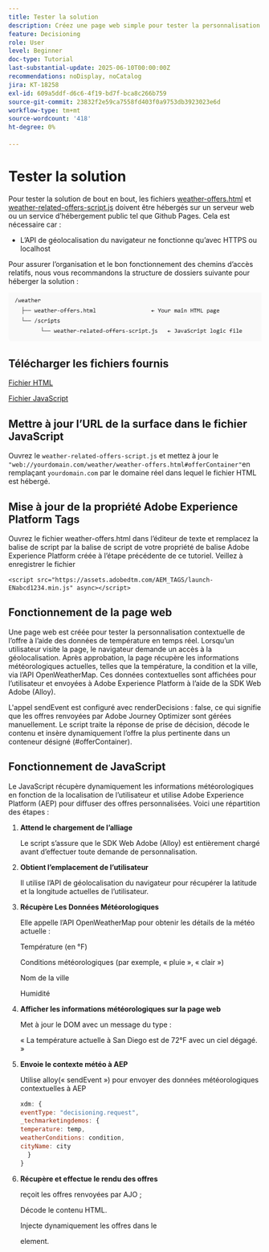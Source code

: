 ```yaml
---
title: Tester la solution
description: Créez une page web simple pour tester la personnalisation contextuelle de l’offre à l’aide des données de température en temps réel.
feature: Decisioning
role: User
level: Beginner
doc-type: Tutorial
last-substantial-update: 2025-06-10T00:00:00Z
recommendations: noDisplay, noCatalog
jira: KT-18258
exl-id: 609a5ddf-d6c6-4f19-bd7f-bca8c266b759
source-git-commit: 23832f2e59ca7558fd403f0a9753db3923023e6d
workflow-type: tm+mt
source-wordcount: '418'
ht-degree: 0%

---
```


# Tester la solution

Pour tester la solution de bout en bout, les fichiers [weather-offers.html](assets/weather-offers.html) et [weather-related-offers-script.js](assets/weather-related-offers-script.js) doivent être hébergés sur un serveur web ou un service d’hébergement public tel que Github Pages. Cela est nécessaire car :
- L’API de géolocalisation du navigateur ne fonctionne qu’avec HTTPS ou localhost

Pour assurer l’organisation et le bon fonctionnement des chemins d’accès relatifs, nous vous recommandons la structure de dossiers suivante pour héberger la solution :

![structure-dossier](assets/folder-structure.png)

## Télécharger les fichiers fournis

[Fichier HTML](assets/weather-offers.html)

[Fichier JavaScript](assets/weather-related-offers-script.js)


## Mettre à jour l’URL de la surface dans le fichier JavaScript

Ouvrez le `weather-related-offers-script.js` et mettez à jour le ` "web://yourdomain.com/weather/weather-offers.html#offerContainer"`en remplaçant `yourdomain.com` par le domaine réel dans lequel le fichier HTML est hébergé.

## Mise à jour de la propriété Adobe Experience Platform Tags

Ouvrez le fichier weather-offers.html dans l’éditeur de texte et remplacez la balise de script par la balise de script de votre propriété de balise Adobe Experience Platform créée à l’étape précédente de ce tutoriel. Veillez à enregistrer le fichier

```
<script src="https://assets.adobedtm.com/AEM_TAGS/launch-ENabcd1234.min.js" async></script>
```



## Fonctionnement de la page web

Une page web est créée pour tester la personnalisation contextuelle de l’offre à l’aide des données de température en temps réel. Lorsqu’un utilisateur visite la page, le navigateur demande un accès à la géolocalisation. Après approbation, la page récupère les informations météorologiques actuelles, telles que la température, la condition et la ville, via l’API OpenWeatherMap. Ces données contextuelles sont affichées pour l’utilisateur et envoyées à Adobe Experience Platform à l’aide de la SDK Web Adobe (Alloy).

L&#39;appel sendEvent est configuré avec renderDecisions : false, ce qui signifie que les offres renvoyées par Adobe Journey Optimizer sont gérées manuellement. Le script traite la réponse de prise de décision, décode le contenu et insère dynamiquement l’offre la plus pertinente dans un conteneur désigné (#offerContainer).

## Fonctionnement de JavaScript

Le JavaScript récupère dynamiquement les informations météorologiques en fonction de la localisation de l’utilisateur et utilise Adobe Experience Platform (AEP) pour diffuser des offres personnalisées. Voici une répartition des étapes :

1. **Attend le chargement de l’alliage**

   Le script s’assure que le SDK Web Adobe (Alloy) est entièrement chargé avant d’effectuer toute demande de personnalisation.

2. **Obtient l’emplacement de l’utilisateur**

   Il utilise l’API de géolocalisation du navigateur pour récupérer la latitude et la longitude actuelles de l’utilisateur.

3. **Récupère Les Données Météorologiques**

   Elle appelle l’API OpenWeatherMap pour obtenir les détails de la météo actuelle :

   Température (en °F)

   Conditions météorologiques (par exemple, « pluie », « clair »)

   Nom de la ville

   Humidité

4. **Afficher les informations météorologiques sur la page web**

   Met à jour le DOM avec un message du type :

   « La température actuelle à San Diego est de 72°F avec un ciel dégagé. »

5. **Envoie le contexte météo à AEP**

   Utilise alloy(« sendEvent ») pour envoyer des données météorologiques contextuelles à AEP

   ```javascript
   xdm: {
   eventType: "decisioning.request",
   _techmarketingdemos: {
   temperature: temp,
   weatherConditions: condition,
   cityName: city
     }
   }
   ```

6. **Récupère et effectue le rendu des offres**

   reçoit les offres renvoyées par AJO ;

   Décode le contenu HTML.

   Injecte dynamiquement les offres dans le <div id="offerContainer"> element.

